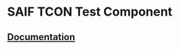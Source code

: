 [\\]: # (Copyright 2018, Schweitzer Engineering Laboratories, Inc.)
[\\]: # (SEL Confidential)
# SAIF TCON Test Component
## [Documentation](./doc/tb_tcon_saif.md)